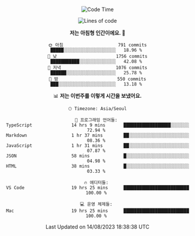 <div align="center">

<br />

 <!--START_SECTION:waka-->
![Code Time](http://img.shields.io/badge/Code%20Time-1%2C166%20hrs%2019%20mins-blue)

![Lines of code](https://img.shields.io/badge/%EC%A0%80%EB%8A%94%20%EC%97%AC%ED%83%9C%EA%B9%8C%EC%A7%80%20-3.4%20million%20%EC%A4%84%EC%9D%98%20%EC%BD%94%EB%93%9C%EB%A5%BC%20%EC%9E%91%EC%84%B1%ED%96%88%EC%96%B4%EC%9A%94.-blue)

**저는 아침형 인간이에요. 🐤** 

```text
🌞 아침                     791 commits         █████░░░░░░░░░░░░░░░░░░░░   18.96 % 
🌆 낮　                     1756 commits        ███████████░░░░░░░░░░░░░░   42.08 % 
🌃 저녁                     1076 commits        ██████░░░░░░░░░░░░░░░░░░░   25.78 % 
🌙 밤　                     550 commits         ███░░░░░░░░░░░░░░░░░░░░░░   13.18 % 
```


📊 **저는 이번주를 이렇게 시간을 보냈어요.** 

```text
🕑︎ Timezone: Asia/Seoul

💬 프로그래밍 언어들: 
TypeScript               14 hrs 9 mins       ██████████████████░░░░░░░   72.94 % 
Markdown                 1 hr 37 mins        ██░░░░░░░░░░░░░░░░░░░░░░░   08.36 % 
JavaScript               1 hr 31 mins        ██░░░░░░░░░░░░░░░░░░░░░░░   07.87 % 
JSON                     58 mins             █░░░░░░░░░░░░░░░░░░░░░░░░   04.98 % 
HTML                     38 mins             █░░░░░░░░░░░░░░░░░░░░░░░░   03.33 % 

🔥 에디터들: 
VS Code                  19 hrs 25 mins      █████████████████████████   100.00 % 

💻 운영 체제들: 
Mac                      19 hrs 25 mins      █████████████████████████   100.00 % 
```


 Last Updated on 14/08/2023 18:38:38 UTC
<!--END_SECTION:waka-->

</div>
